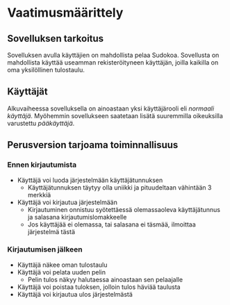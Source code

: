 # Vaatimusmäärittely

## Sovelluksen tarkoitus

Sovelluksen avulla käyttäjien on mahdollista pelaa Sudokoa. Sovellusta on mahdollista käyttää useamman rekisteröityneen käyttäjän, joilla kaikilla on oma yksilöllinen tulostaulu.

## Käyttäjät

Alkuvaiheessa sovelluksella on ainoastaan yksi käyttäjärooli eli _normaali käyttäjä_. Myöhemmin sovellukseen saatetaan lisätä suuremmilla oikeuksilla varustettu _pääkäyttäjä_.

## Perusversion tarjoama toiminnallisuus

### Ennen kirjautumista

- Käyttäjä voi luoda järjestelmään käyttäjätunnuksen
  - Käyttäjätunnuksen täytyy olla uniikki ja pituudeltaan vähintään 3 merkkiä
- Käyttäjä voi kirjautua järjestelmään
  - Kirjautuminen onnistuu syötettäessä olemassaoleva käyttäjätunnus ja salasana kirjautumislomakkeelle
  - Jos käyttäjää ei olemassa, tai salasana ei täsmää, ilmoittaa järjestelmä tästä

### Kirjautumisen jälkeen

- Käyttäjä näkee oman tulostaulu
- Käyttäjä voi pelata uuden pelin
  - Pelin tulos näkyy halutaessa ainoastaan sen pelaajalle
- Käyttäjä voi poistaa tuloksen, jolloin tulos häviää taulusta
- Käyttäjä voi kirjautua ulos järjestelmästä

